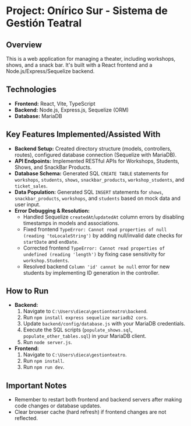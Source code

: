 # Project: Onírico Sur - Sistema de Gestión Teatral

## Overview
This is a web application for managing a theater, including workshops, shows, and a snack bar. It's built with a React frontend and a Node.js/Express/Sequelize backend.

## Technologies
- **Frontend:** React, Vite, TypeScript
- **Backend:** Node.js, Express.js, Sequelize (ORM)
- **Database:** MariaDB

## Key Features Implemented/Assisted With
- **Backend Setup:** Created directory structure (models, controllers, routes), configured database connection (Sequelize with MariaDB).
- **API Endpoints:** Implemented RESTful APIs for Workshops, Students, Shows, and SnackBar Products.
- **Database Schema:** Generated SQL `CREATE TABLE` statements for `workshops`, `students`, `shows`, `snackbar_products`, `workshop_students`, and `ticket_sales`.
- **Data Population:** Generated SQL `INSERT` statements for `shows`, `snackbar_products`, `workshops`, and `students` based on mock data and user input.
- **Error Debugging & Resolution:**
    - Handled Sequelize `createdAt`/`updatedAt` column errors by disabling timestamps in models and associations.
    - Fixed frontend `TypeError: Cannot read properties of null (reading 'toLocaleString')` by adding null/invalid date checks for `startDate` and `endDate`.
    - Corrected frontend `TypeError: Cannot read properties of undefined (reading 'length')` by fixing case sensitivity for `workshop.Students`.
    - Resolved backend `Column 'id' cannot be null` error for new students by implementing ID generation in the controller.

## How to Run
- **Backend:**
    1. Navigate to `C:\Users\dieca\gestionteatro\backend`.
    2. Run `npm install express sequelize mariadb2 cors`.
    3. Update `backend/config/database.js` with your MariaDB credentials.
    4. Execute the SQL scripts (`populate_shows.sql`, `populate_other_tables.sql`) in your MariaDB client.
    5. Run `node server.js`.
- **Frontend:**
    1. Navigate to `C:\Users\dieca\gestionteatro`.
    2. Run `npm install`.
    3. Run `npm run dev`.

## Important Notes
- Remember to restart both frontend and backend servers after making code changes or database updates.
- Clear browser cache (hard refresh) if frontend changes are not reflected.
